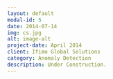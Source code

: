 ```yaml
---
layout: default
modal-id: 5
date: 2014-07-14
img: cs.jpg
alt: image-alt
project-date: April 2014
client: Ifimo Global Solutions
category: Anomaly Detection
description: Under Construction.
---
```

